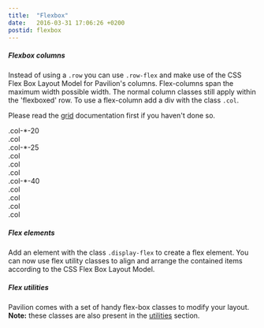 ```yaml
---
title:  "Flexbox"
date:   2016-03-31 17:06:26 +0200
postid: flexbox
---
```


##### Flexbox columns
Instead of using a `.row` you can use `.row-flex` and make use of the CSS Flex Box Layout Model for Pavilion's columns.
Flex-columns span the maximum width possible width. The normal column classes still apply within the 'flexboxed' row. To use a flex-column add a div
with the class `.col`.

Please read the <a href="#grid" data-scroll>grid</a> documentation first if you haven't done so.

<div class="row-flex">
    <div class="col-pl-20">
        <div class="exb">.col-*-20</div>
    </div>
    <div class="col">
        <div class="exb">.col</div>
    </div>
    <div class="col-pl-33">
        <div class="exb">.col-*-25</div>
    </div>
    <div class="col">
        <div class="exb">.col</div>
    </div>
    <div class="col">
        <div class="exb">.col</div>
    </div>
</div>
<div class="row-flex">
    <div class="col">
        <div class="exb">.col</div>
    </div>
    <div class="col-pl-40">
        <div class="exb">.col-*-40</div>
    </div>
    <div class="col">
        <div class="exb">.col</div>
    </div>
    <div class="col">
        <div class="exb">.col</div>
    </div>
    <div class="col">
        <div class="exb">.col</div>
    </div>
    <div class="col">
        <div class="exb">.col</div>
    </div>
</div>

##### Flex elements
Add an element with the class `.display-flex` to create a flex element. You can now use flex utility classes to align and arrange the contained items according to the
CSS Flex Box Layout Model.

##### Flex utilities
Pavilion comes with a set of handy flex-box classes to modify your layout.
**Note:** these classes are also present in the <a href="#utils" data-scroll>utilities</a> section.


